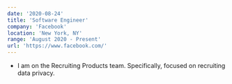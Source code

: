 ```yaml
---
date: '2020-08-24'
title: 'Software Engineer'
company: 'Facebook'
location: 'New York, NY'
range: 'August 2020 - Present'
url: 'https://www.facebook.com/'
---
```


- I am on the Recruiting Products team. Specifically, focused on recruiting data privacy.

